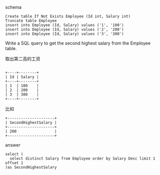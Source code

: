 schema

```
Create table If Not Exists Employee (Id int, Salary int)
Truncate table Employee
insert into Employee (Id, Salary) values ('1', '100')
insert into Employee (Id, Salary) values ('2', '200')
insert into Employee (Id, Salary) values ('3', '300')

```

Write a SQL query to get the second highest salary from the Employee table.

取出第二高的工资

```

+----+--------+
| Id | Salary |
+----+--------+
| 1  | 100    |
| 2  | 200    |
| 3  | 300    |
+----+--------+

```

比如 

```
+---------------------+
| SecondHighestSalary |
+---------------------+
| 200                 |
+---------------------+

```

answer

```
select (
  select distinct Salary from Employee order by Salary Desc limit 1 offset 1
)as SecondHighestSalary

```